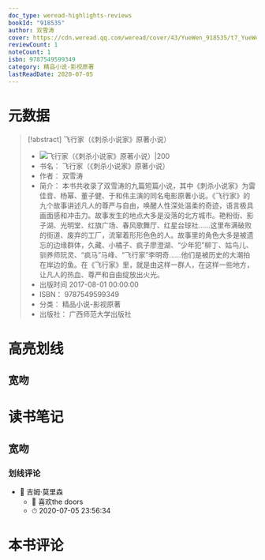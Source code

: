 ```yaml
---
doc_type: weread-highlights-reviews
bookId: "918535"
author: 双雪涛
cover: https://cdn.weread.qq.com/weread/cover/43/YueWen_918535/t7_YueWen_918535.jpg
reviewCount: 1
noteCount: 1
isbn: 9787549599349
category: 精品小说-影视原著
lastReadDate: 2020-07-05
---
```

# 元数据
> [!abstract] 飞行家（《刺杀小说家》原著小说）
> - ![ 飞行家（《刺杀小说家》原著小说）|200](https://cdn.weread.qq.com/weread/cover/43/YueWen_918535/t7_YueWen_918535.jpg)
> - 书名： 飞行家（《刺杀小说家》原著小说）
> - 作者： 双雪涛
> - 简介： 本书共收录了双雪涛的九篇短篇小说，其中《刺杀小说家》为雷佳音、杨幂、董子健、于和伟主演的同名电影原著小说。《飞行家》的九个故事讲述凡人的尊严与自由，唤醒人性深处温柔的奇迹，语言极具画面感和冲击力。故事发生的地点大多是没落的北方城市。艳粉街、影子湖、光明堂、红旗广场、春风歌舞厅、红星台球社……这里布满破败的街道、废弃的工厂，流窜着形形色色的人。故事里的角色大多是被遗忘的边缘群体，久藏、小橘子、疯子廖澄湖、“少年犯”柳丁、姑鸟儿、驯养师阮灵、“疯马”马峰、“飞行家”李明奇……他们是被历史的大潮拍在岸边的鱼。在《飞行家》里，就是由这样一群人，在这样一些地方，让凡人的热血、尊严和自由绽放出火光。
> - 出版时间 2017-08-01 00:00:00
> - ISBN： 9787549599349
> - 分类： 精品小说-影视原著
> - 出版社： 广西师范大学出版社

# 高亮划线

## 宽吻

 
# 读书笔记

## 宽吻

### 划线评论
- 📌 吉姆·莫里森 
    - 💭 喜欢the doors
    - ⏱ 2020-07-05 23:56:34
   
# 本书评论
